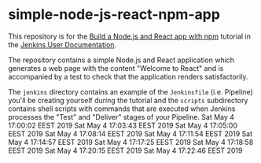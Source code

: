 # simple-node-js-react-npm-app

This repository is for the
[Build a Node.js and React app with npm](https://jenkins.io/doc/tutorials/build-a-node-js-and-react-app-with-npm/)
tutorial in the [Jenkins User Documentation](https://jenkins.io/doc/).

The repository contains a simple Node.js and React application which generates
a web page with the content "Welcome to React" and is accompanied by a test to
check that the application renders satisfactorily.

The `jenkins` directory contains an example of the `Jenkinsfile` (i.e. Pipeline)
you'll be creating yourself during the tutorial and the `scripts` subdirectory
contains shell scripts with commands that are executed when Jenkins processes
the "Test" and "Deliver" stages of your Pipeline.
Sat May  4 17:00:02 EEST 2019
Sat May  4 17:03:43 EEST 2019
Sat May  4 17:05:00 EEST 2019
Sat May  4 17:08:14 EEST 2019
Sat May  4 17:11:54 EEST 2019
Sat May  4 17:14:57 EEST 2019
Sat May  4 17:17:25 EEST 2019
Sat May  4 17:18:58 EEST 2019
Sat May  4 17:20:15 EEST 2019
Sat May  4 17:22:46 EEST 2019
